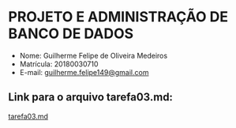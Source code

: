 <h1> PROJETO E ADMINISTRAÇÃO DE BANCO DE DADOS </h1>

* Nome: Guilherme Felipe de Oliveira Medeiros
* Matrícula: 20180030710
* E-mail: <guilherme.felipe149@gmail.com>

<h2> Link para o arquivo tarefa03.md: </h2>
<a href=“https://github.com/GuilhermeMdrs/bd2/blob/main/tarefas/t03/tarefa03.md“>tarefa03.md</a>
